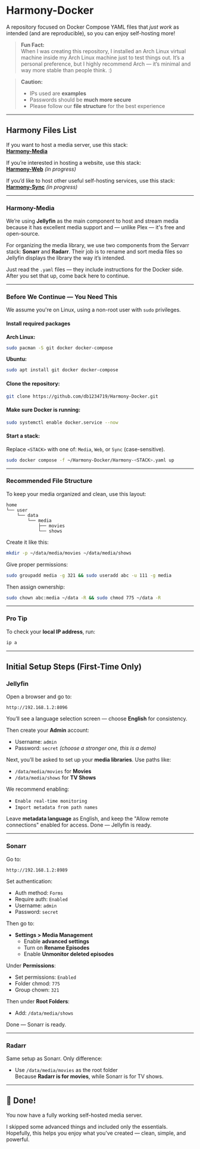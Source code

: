 # Harmony-Docker

A repository focused on Docker Compose YAML files that *just work* as intended (and are reproducible), so you can enjoy self-hosting more!

> **Fun Fact:**  
> When I was creating this repository, I installed an Arch Linux virtual machine inside my Arch Linux machine just to test things out. It’s a personal preference, but I highly recommend Arch — it’s minimal and way more stable than people think. :)

> **Caution:**  
> - IPs used are **examples**  
> - Passwords should be **much more secure**  
> - Please follow our **file structure** for the best experience  

---

## Harmony Files List

If you want to host a media server, use this stack:  
[**Harmony-Media**](#harmony-media)

If you’re interested in hosting a website, use this stack:  
[**Harmony-Web**](#harmony-web) *(in progress)*

If you’d like to host other useful self-hosting services, use this stack:  
[**Harmony-Sync**](#harmony-sync) *(in progress)*

---

### Harmony-Media

We’re using **Jellyfin** as the main component to host and stream media because it has excellent media support and — unlike Plex — it's free and open-source.

For organizing the media library, we use two components from the Servarr stack: **Sonarr** and **Radarr**. Their job is to rename and sort media files so Jellyfin displays the library the way it’s intended.

Just read the `.yaml` files — they include instructions for the Docker side. After you set that up, come back here to continue.

---

### Before We Continue — You Need This

We assume you're on Linux, using a non-root user with `sudo` privileges.

#### Install required packages

**Arch Linux:**
```bash
sudo pacman -S git docker docker-compose
```

**Ubuntu:**
```bash
sudo apt install git docker docker-compose
```

#### Clone the repository:
```bash
git clone https://github.com/db1234719/Harmony-Docker.git
```

#### Make sure Docker is running:
```bash
sudo systemctl enable docker.service --now
```

#### Start a stack:
Replace `<STACK>` with one of: `Media`, `Web`, or `Sync` (case-sensitive).
```bash
sudo docker compose -f ~/Harmony-Docker/Harmony-<STACK>.yaml up
```

---

### Recommended File Structure

To keep your media organized and clean, use this layout:

```
home
└── user
    └── data
        └── media
            ├── movies
            └── shows
```

Create it like this:
```bash
mkdir -p ~/data/media/movies ~/data/media/shows
```

Give proper permissions:
```bash
sudo groupadd media -g 321 && sudo useradd abc -u 111 -g media
```

Then assign ownership:
```bash
sudo chown abc:media ~/data -R && sudo chmod 775 ~/data -R
```

---

### Pro Tip

To check your **local IP address**, run:
```bash
ip a
```

---

## Initial Setup Steps (First-Time Only)

### Jellyfin

Open a browser and go to:
```
http://192.168.1.2:8096
```

You’ll see a language selection screen — choose **English** for consistency.

Then create your **Admin** account:
- Username: `admin`
- Password: `secret` *(choose a stronger one, this is a demo)*

Next, you’ll be asked to set up your **media libraries**. Use paths like:
- `/data/media/movies` for **Movies**
- `/data/media/shows` for **TV Shows**

We recommend enabling:
- `Enable real-time monitoring`  
- `Import metadata from path names`

Leave **metadata language** as English, and keep the "Allow remote connections" enabled for access. Done — Jellyfin is ready.

---

### Sonarr

Go to:
```
http://192.168.1.2:8989
```

Set authentication:
- Auth method: `Forms`
- Require auth: `Enabled`
- Username: `admin`
- Password: `secret`

Then go to:
- **Settings > Media Management**
  - Enable **advanced settings**
  - Turn on **Rename Episodes**
  - Enable **Unmonitor deleted episodes**

Under **Permissions**:
- Set permissions: `Enabled`
- Folder chmod: `775`
- Group chown: `321`

Then under **Root Folders**:
- Add: `/data/media/shows`

Done — Sonarr is ready.

---

### Radarr

Same setup as Sonarr. Only difference:
- Use `/data/media/movies` as the root folder  
Because **Radarr is for movies**, while Sonarr is for TV shows.

---

## 🎉 Done!

You now have a fully working self-hosted media server.

I skipped some advanced things and included only the essentials. Hopefully, this helps you enjoy what you've created — clean, simple, and powerful.

